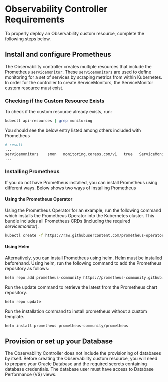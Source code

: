 # Observability Controller Requirements
To properly deploy an Observability custom resource, complete the following steps below.

## Install and configure Prometheus

The Observability controller creates multiple resources that include the Prometheus `servicemonitor`.
These `servicemonitors` are used to define monitoring for a set of services by scraping
metrics from within Kubernetes. In order for the controller to create ServiceMonitors, the
ServiceMonitor custom resource must exist.

### Checking if the Custom Resource Exists
To check if the custom resource already exists, run:

```bash
kubectl api-resources | grep monitoring
```
You should see the below entry listed among others included with Prometheus
```bash
# result
...
servicemonitors    smon   monitoring.coreos.com/v1   true   ServiceMonitor
...
```

### Installing Prometheus
If you do not have Prometheus installed, you can install Prometheus using different ways. Below
shows two ways of installing Prometheus

#### Using the Prometheus Operator
Using the Prometheus Operator for an example, run the following command which installs the Prometheus Operator into
the Kubernetes cluster. This bundle includes all Prometheus CRDs (including the required _servicemonitor_).
```bash
kubectl create -f https://raw.githubusercontent.com/prometheus-operator/prometheus-operator/master/bundle.yaml
```

#### Using Helm
Alternatively, you can install Prometheus using helm. [Helm](https://helm.sh/docs/) must be installed beforehand.
Using helm, run the following command to add the Prometheus repository as follows:
```bash
helm repo add prometheus-community https://prometheus-community.github.io/helm-charts
```
Run the update command to retrieve the latest from the Prometheus chart repository.
```bash
helm repo update
```
Run the installation command to install prometheus without a custom template.
```bash
helm install prometheus prometheus-community/prometheus
```


## Provision or set up your Database

The Observability Controller does not include the provisioning of databases by itself. Before creating
the Observability custom resource, you will need to prepare your Oracle Database and the required secrets containing
database credentials. The database user must have access to Database Performance (V$) views.